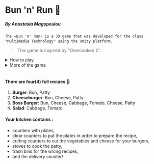 # Bun 'n' Run 🍔

##### _By Anastasia Magopoulou_

```
The «Bun 'n' Run» is a 3D game that was developed for the class "Multimedia Technology" using the Unity platform.
```

> This game is inspired by "Overcooked 2".

<details>
<summary> How to play </summary>
<ul><li> The goal of this game is to deliver as many correct orders as possible on time. </li></ul>

![alt text](./Assets/_Assets/Textures/Github/HowToPlay.png)

</details>

<details>
<summary> More of the game </summary>
<ul><li>
Main Menu
</li></ul>

![alt text](./Assets/_Assets/Textures/Github/Main-Menu.png)

<ul><li>
Gameplay
</li></ul>

![alt text](./Assets/_Assets/Textures/Github/Gameplay.png)

<ul><li>
Deliver on time
</li></ul>

![alt text](./Assets/_Assets/Textures/Github/Gameplay-2.png)

<ul><li>
You can change the keybinds as you like
</li></ul>

![alt text](./Assets/_Assets/Textures/Github/Controls.png)

</details>
<br/>

#### There are four(4) full recipes 📝:

1. **Burger**: Bun, Patty
2. **Cheeseburger**: Bun, Cheese, Patty
3. **Boss Burger**: Bun, Cheese, Cabbage, Tomato, Cheese, Patty
4. **Salad**: Cabbage, Tomato

#### Your kitchen contains :

- counters with plates,
- clear counters to put the plates in order to prepare the recipe,
- cutting counters to cut the vegetables and cheese for your burgers,
- stoves to cook the patty,
- trash bins for the wrong recipes,
- and the delivery counter!
